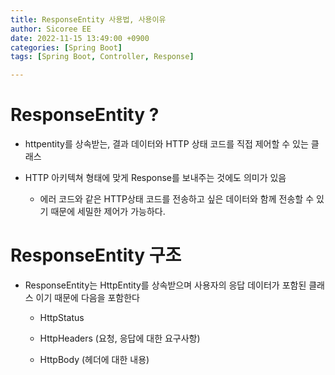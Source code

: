 ```yaml
---
title: ResponseEntity 사용법, 사용이유
author: Sicoree EE
date: 2022-11-15 13:49:00 +0900
categories: [Spring Boot]
tags: [Spring Boot, Controller, Response]

---
```


# ResponseEntity ?

+ httpentity를 상속받는, 결과 데이터와 HTTP 상태 코드를 직접 제어할 수 있는 클래스

+ HTTP 아키텍쳐 형태에 맞게 Response를 보내주는 것에도 의미가 있음
  
  + 에러 코드와 같은 HTTP상태 코드를 전송하고 싶은 데이터와 함께 전송할 수 있기 때문에 세밀한 제어가 가능하다.

# ResponseEntity 구조

+ ResponseEntity는 HttpEntity를 상속받으며 사용자의 응답 데이터가 포함된 클래스 이기 때문에 다음을 포함한다
  
  + HttpStatus
  
  + HttpHeaders (요청, 응답에 대한 요구사항)
  
  + HttpBody (헤더에 대한 내용)
